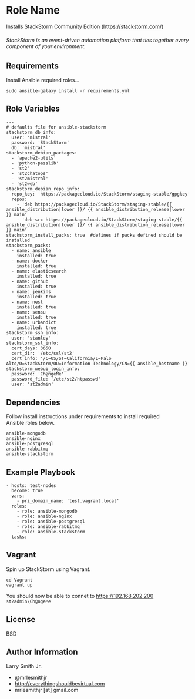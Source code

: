 Role Name
=========

Installs StackStorm Community Edition (https://stackstorm.com/)  
###### StackStorm is an event-driven automation platform that ties together every component of your environment.

Requirements
------------

Install Ansible required roles...  
````
sudo ansible-galaxy install -r requirements.yml
````

Role Variables
--------------

```
---
# defaults file for ansible-stackstorm
stackstorm_db_info:
  user: 'mistral'
  password: 'StackStorm'
  db: 'mistral'
stackstorm_debian_packages:
  - 'apache2-utils'
  - 'python-passlib'
  - 'st2'
  - 'st2chatops'
  - 'st2mistral'
  - 'st2web'
stackstorm_debian_repo_info:
  repo_key: 'https://packagecloud.io/StackStorm/staging-stable/gpgkey'
  repos:
    - 'deb https://packagecloud.io/StackStorm/staging-stable/{{ ansible_distribution|lower }}/ {{ ansible_distribution_release|lower }} main'
    - 'deb-src https://packagecloud.io/StackStorm/staging-stable/{{ ansible_distribution|lower }}/ {{ ansible_distribution_release|lower }} main'
stackstorm_install_packs: true  #defines if packs defined should be installed
stackstorm_packs:
  - name: ansible
    installed: true
  - name: docker
    installed: true
  - name: elasticsearch
    installed: true
  - name: github
    installed: true
  - name: jenkins
    installed: true
  - name: nest
    installed: true
  - name: sensu
    installed: true
  - name: urbandict
    installed: true
stackstorm_ssh_info:
  user: 'stanley'
stackstorm_ssl_info:
  cert_days: 3650
  cert_dir: '/etc/ssl/st2'
  cert_info: '/C=US/ST=California/L=Palo Alto/O=StackStorm/OU=Information Technology/CN={{ ansible_hostname }}'
stackstorm_webui_login_info:
  password: 'Ch@ngeMe'
  password_file: '/etc/st2/htpasswd'
  user: 'st2admin'
```

Dependencies
------------

Follow install instructions under requirements to install required  
Ansible roles below.  
````
ansible-mongodb
ansible-nginx
ansible-postgresql
ansible-rabbitmq
ansible-stackstorm
````

Example Playbook
----------------

````
- hosts: test-nodes
  become: true
  vars:
    - pri_domain_name: 'test.vagrant.local'
  roles:
    - role: ansible-mongodb
    - role: ansible-nginx
    - role: ansible-postgresql
    - role: ansible-rabbitmq
    - role: ansible-stackstorm
  tasks:
````
Vagrant
-------
Spin up StackStorm using Vagrant.
```
cd Vagrant
vagrant up
```
You should now be able to connet to https://192.168.202.200
`st2admin\Ch@ngeMe`

License
-------

BSD

Author Information
------------------

Larry Smith Jr.
- @mrlesmithjr
- http://everythingshouldbevirtual.com
- mrlesmithjr [at] gmail.com
